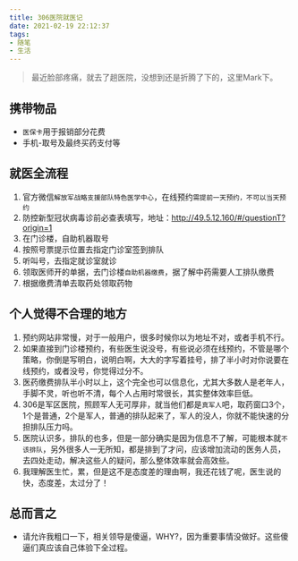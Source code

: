 ```yaml
---
title: 306医院就医记
date: 2021-02-19 22:12:37
tags:
- 随笔
- 生活
---
```

> 最近脸部疼痛，就去了趟医院，没想到还是折腾了下的，这里Mark下。

## 携带物品

- `医保卡`用于报销部分花费
- 手机-取号及最终买药支付等

## 就医全流程
1. 官方微信`解放军战略支援部队特色医学中心`，在线预约`需提前一天预约，不可以当天预约`
2. 防控新型冠状病毒诊前必查表填写，地址：http://49.5.12.160/#/questionT?origin=1
3. 在门诊楼，自助机器取号
4. 按照号票提示位置去指定门诊室签到排队
5. 听叫号，去指定就诊室就诊
6. 领取医师开的单据，去门诊楼`自助机器缴费`，据了解中药需要人工排队缴费
7. 根据缴费清单去取药处领取药物


##  个人觉得不合理的地方
1. 预约网站非常慢，对于一般用户，很多时候你以为地址不对，或者手机不行。
2. 如果直接到门诊楼预约，有些医生说没号，有些说必须在线预约，不管是哪个策略，你倒是写明白，说明白啊，大大的字写着挂号，排了半小时对你说要在线预约，或者没号，你觉得过分不。
3. 医药缴费排队半小时以上，这个完全也可以信息化，尤其大多数人是老年人，手脚不灵，听也听不清，每个人占用时常很长，其实整体效率巨低。
4. 306是军区医院，照顾军人无可厚非，就当他们都是`真军人`吧，取药窗口3个，1个是普通，2个是军人，普通的排队起来了，军人的没人，你就不能快速的分担排队压力吗。
5. 医院认识多，排队的也多，但是一部分确实是因为信息不了解，可能根本就`不该排队`，另外很多人一无所知，都是排到了才问，应该增加流动的医务人员，去四处走动，解决这些人的疑问，那么整体效率就会高效些。
6. 我理解医生忙，累，但是这不是态度差的理由啊，我还花钱了呢，医生说的快，态度差，太过分了！

## 总而言之
- 请允许我粗口一下，相关领导是傻逼，WHY?，因为重要事情没做好。这些傻逼们真应该自己体验下全过程。

